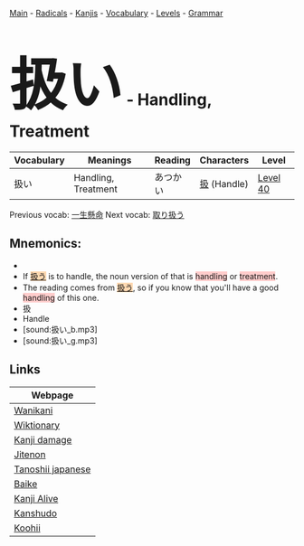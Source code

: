<style> bigfont {font-size: 100px}</style>
[Main](../README.md) -
[Radicals](../radicals.md) -
[Kanjis](../kanjis.md) -
[Vocabulary](../vocabulary.md) -
[Levels](../levels.md) -
[Grammar](../grammar.md)
# <bigfont> 扱い</bigfont> - Handling, Treatment 

| Vocabulary | Meanings | Reading | Characters | Level |
| --- | --- | --- | --- | --- |
| 扱い | Handling, Treatment | あつかい |  [扱](../kanjis/扱.md) (Handle) | [Level 40](../levels/wk_level40.md) |

Previous vocab: [一生懸命](一生懸命.md) Next vocab: [取り扱う](取り扱う.md) 

## Mnemonics:

* 
* If <span style="background-color:#fed8b1"> [扱う](https://jisho.org/search/扱う)</span> is to handle, the noun version of that is <span style="background-color:#ffcccb"> handling</span> or <span style="background-color:#ffcccb"> treatment</span>.
* The reading comes from <span style="background-color:#fed8b1"> [扱う](https://jisho.org/search/扱う)</span>, so if you know that you'll have a good <span style="background-color:#ffcccb"> handling</span> of this one.
* 扱
* Handle
* [sound:扱い_b.mp3]
* [sound:扱い_g.mp3]


## Links 

| Webpage |
| --- |
| [Wanikani          ](https://www.wanikani.com/kanji/扱い) |
| [Wiktionary        ](https://en.wiktionary.org/wiki/扱い) |
| [Kanji damage      ](http://www.kanjidamage.com/kanji/search?utf8=✓&q=扱い) |
| [Jitenon           ](https://jitenon.com/kanji/扱い) |
| [Tanoshii japanese ](https://www.tanoshiijapanese.com/dictionary/kanji.cfm?k=扱い) |
| [Baike             ](https://baike.baidu.com/item/扱い) |
| [Kanji Alive       ](https://app.kanjialive.com/扱い) |
| [Kanshudo          ](https://www.kanshudo.com/searchmn?q=扱い) |
| [Koohii            ](https://kanji.koohii.com/study/kanji/扱い) |

